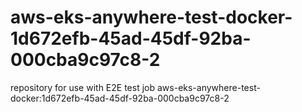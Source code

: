 # aws-eks-anywhere-test-docker-1d672efb-45ad-45df-92ba-000cba9c97c8-2
repository for use with E2E test job aws-eks-anywhere-test-docker:1d672efb-45ad-45df-92ba-000cba9c97c8-2
